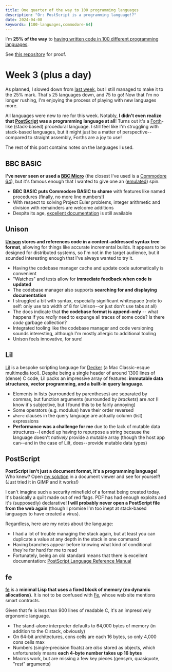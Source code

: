 ```yaml
---
title: One quarter of the way to 100 programming languages
description: "Or: PostScript is a programming language!?"
date: 2024-04-08
keywords: [100-languages,commodore-64]
---
```

I'm **25% of the way** to [having written code in 100 different programming languages](https://log.schemescape.com/posts/programming-languages/100-languages.html).

See [this repository](https://github.com/jaredkrinke/100-languages) for proof.

# Week 3 (plus a day)
As planned, I slowed down from [last week](100-languages-4.md), but I still managed to make it to the 25% mark. That's 25 languages down, and 75 to go! Now that I'm no longer rushing, I'm enjoying the process of playing with new languages more.

All languages were new to me for this week. Notably, **I didn't even realize that [PostScript](https://en.wikipedia.org/wiki/PostScript) was a programming language at all**! Turns out it's a [Forth](https://en.wikipedia.org/wiki/Forth_(programming_language))-like (stack-based) procedural language. I still feel like I'm struggling with stack-based languages, but it might just be a matter of perspective--compared to straight assembly, Forths are a joy to use!

The rest of this post contains notes on the languages I used.

## BBC BASIC
**I've never seen or used a [BBC Micro](https://en.wikipedia.org/wiki/BBC_Micro)** (the closest I've used is a [Commodore 64](https://en.wikipedia.org/wiki/Commodore_64)), but it's famous enough that I wanted to give one an ([emulated](https://bbcmic.ro/)) spin.

* **BBC BASIC puts Commodore BASIC to shame** with features like named procedures (finally, no more line numbers!)
* With respect to solving Project Euler problems, integer arithmetic and division with remainders are welcome additions
* Despite its age, [excellent documentation](https://www.bbcbasic.co.uk/bbcwin/tutorial/index.html) is still available

## Unison
**[Unison](https://www.unison-lang.org/) stores and references code in a content-addressed syntax tree format**, allowing for things like accurate incremental builds. It appears to be designed for distributed systems, so I'm not in the target audience, but it sounded interesting enough that I've always wanted to try it.

* Having the codebase manager cache and update code automatically is convenient
* "Watches" and tests allow for **immediate feedback when code is updated**
* The codebase manager also supports **searching for and displaying documentation**
* I struggled a bit with syntax, especially significant whitespace (note to self: only use tab width of 8 for Unison--or just don't use tabs at all)
* The docs indicate that **the codebase format is append-only** -- what happens if you *really* need to expunge all traces of some code? Is there *code* garbage collection?
* Integrated tooling like the codebase manager and code versioning sounds interesting, although I'm mostly allergic to additional tooling
* Unison feels innovative, for sure!

## Lil
[Lil](https://beyondloom.com/decker/lil.html) is a bespoke scripting language for [Decker](https://beyondloom.com/decker/) (a Mac Classic-esque multimedia tool). Despite being a single header of around 1300 lines of (dense) C code, Lil packs an impressive array of features: **immutable data structures, vector programming, and a built-in query language**.

* Elements in lists (surrounded by parentheses) are separated by commas, but function arguments (surrounded by *brackets*) are *not* (I know it's subjective, but I found this to be fairly annoying)
* Some operators (e.g. modulus) have their order reversed
* `where` clauses in the query language are actually column (list) expressions
* **Performance was a challenge for me** due to the lack of mutable data structures--I ended up having to repurpose a string because the language doesn't *natively* provide a mutable array (though the host app can--and in the case of Lilt, does--provide mutable data types)

## PostScript
**PostScript isn't just a document format, it's a programming language!** Who knew? Open [my solution](https://github.com/jaredkrinke/100-languages/blob/main/src/p24.ps) in a document viewer and see for yourself! (Just tried it in GIMP and it works!)

I can't imagine such a security minefield of a format being created today. It's basically a quilt made out of red flags. PDF has had enough exploits and it's (supposedly) declarative! **I will probably never open a PostScript file from the web again** (though I promise I'm too inept at stack-based languages to have created a virus).

Regardless, here are my notes about the language:

* I had a lot of trouble managing the stack again, but at least you can duplicate a value at any depth in the stack in one command
* Having branches appear before knowing what kind of conditional they're for hard for me to read
* Fortunately, being an old standard means that there is excellent documentation: [PostScript Language Reference Manual](https://www.adobe.com/jp/print/postscript/pdfs/PLRM.pdf)

## fe
[fe](https://github.com/rxi/fe) is a **minimal Lisp that uses a fixed block of memory (no dynamic allocations)**. It is not to be confused with [Fe](https://fe-lang.org/), whose web site mentions smart contracts.

Given that fe is less than 900 lines of readable C, it's an impressively ergonomic language.

* The stand-alone interpreter defaults to 64,000 bytes of memory (in addition to the C stack, obviously)
* On 64-bit architectures, cons cells are each 16 bytes, so only 4,000 cons cells max
* Numbers (single-precision floats) are *also* stored as objects, which unfortunately means **each 4-byte number takes up 16 bytes**
* Macros work, but are missing a few key pieces (gensym, quasiquote, "rest" arguments)

